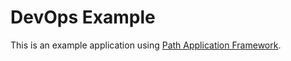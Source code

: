 # DevOps Example

This is an example application using <a href="https://github.com/innovad/path">Path Application Framework</a>.